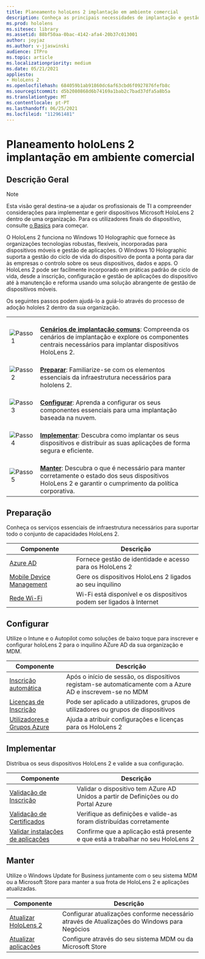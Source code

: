 ```yaml
---
title: Planeamento holoLens 2 implantação em ambiente comercial
description: Conheça as principais necessidades de implantação e gestão de HoloLens em ambientes empresariais, incluindo infraestruturas, diretório ativo azul e gestão de dispositivos móveis.
ms.prod: hololens
ms.sitesec: library
ms.assetid: 88bf50aa-0bac-4142-afa4-20b37c013001
author: joyjaz
ms.author: v-jjaswinski
audience: ITPro
ms.topic: article
ms.localizationpriority: medium
ms.date: 05/21/2021
appliesto:
- HoloLens 2
ms.openlocfilehash: 684059b1ab91860dc6af63cbd6f0927876fefb8c
ms.sourcegitcommit: d5b2080868d6b74169a1bab2c7bad37dfa5a8b5a
ms.translationtype: MT
ms.contentlocale: pt-PT
ms.lasthandoff: 06/25/2021
ms.locfileid: "112961481"
---
```

# <a name="planning-hololens-2-deployment-in-a-commercial-environment"></a>Planeamento holoLens 2 implantação em ambiente comercial

## <a name="overview"></a>Descrição Geral
> [!NOTE]
> Esta visão geral destina-se a ajudar os profissionais de TI a compreender considerações para implementar e gerir dispositivos Microsoft HoloLens 2 dentro de uma organização. Para os utilizadores finais do dispositivo, consulte [o Basics](hololens2-setup.md) para começar.

O HoloLens 2 funciona no Windows 10 Holographic que fornece às organizações tecnologias robustas, flexíveis, incorporadas para dispositivos móveis e gestão de aplicações. O Windows 10 Holographic suporta a gestão do ciclo de vida do dispositivo de ponta a ponta para dar às empresas o controlo sobre os seus dispositivos, dados e apps. O HoloLens 2 pode ser facilmente incorporado em práticas padrão de ciclo de vida, desde a inscrição, configuração e gestão de aplicações do dispositivo até à manutenção e reforma usando uma solução abrangente de gestão de dispositivos móveis.

Os seguintes passos podem ajudá-lo a guiá-lo através do processo de adoção hololes 2 dentro da sua organização.

| | |
|--|--|
| ![Passo 1](images/1green.png)| <br/> **[Cenários de implantação comuns](hololens-requirements.md)**: Compreenda os cenários de implantação e explore os componentes centrais necessários para implantar dispositivos HoloLens 2. |
| ![Passo 2](images/2green.png)| <br/> **[Preparar](#prepare)**: Familiarize-se com os elementos essenciais da infraestrutura necessários para hololens 2. |
| ![Passo 3](images/3green.png) | <br/> **[Configurar](#configure)**: Aprenda a configurar os seus componentes essenciais para uma implantação baseada na nuvem. |
| ![Passo 4](images/4green.png) | <br/> **[Implementar](#deploy)**: Descubra como implantar os seus dispositivos e distribuir as suas aplicações de forma segura e eficiente. |
| ![Passo 5](images/5green.png) | <br/> **[Manter](#maintain)**: Descubra o que é necessário para manter corretamente o estado dos seus dispositivos HoloLens 2 e garantir o cumprimento da política corporativa. |

## <a name="prepare"></a>Preparação

Conheça os serviços essenciais de infraestrutura necessários para suportar todo o conjunto de capacidades HoloLens 2. 

| Componente | Descrição |
|-----------|------------|
| [Azure AD](hololens-identity.md) | Fornece gestão de identidade e acesso para os HoloLens 2  |
| [Mobile Device Management](hololens-mdm-configure.md)| Gere os dispositivos HoloLens 2 ligados ao seu inquilino  |
| [Rede Wi-Fi](hololens-commercial-infrastructure.md)| Wi-Fi está disponível e os dispositivos podem ser ligados à Internet  |

## <a name="configure"></a>Configurar

Utilize o Intune e o Autopilot como soluções de baixo toque para inscrever e configurar holoLens 2 para o inquilino AZure AD da sua organização e MDM.

| Componente | Descrição |
|-----------|------------|
| [Inscrição automática](hololens-enroll-mdm.md#auto-enrollment-in-mdm) | Após o início de sessão, os dispositivos registam-se automaticamente com a Azure AD e inscrevem-se no MDM  |
| [Licenças de Inscrição](hololens2-cloud-connected-configure.md#application-licenses)| Pode ser aplicado a utilizadores, grupos de utilizadores ou grupos de dispositivos  |
| [Utilizadores e Grupos Azure](hololens2-cloud-connected-configure.md#azure-users-and-groups) | Ajuda a atribuir configurações e licenças para os HoloLens 2  |

## <a name="deploy"></a>Implementar

Distribua os seus dispositivos HoloLens 2 e valide a sua configuração. 

| Componente | Descrição |
|-----------|------------|
| [Validação de Inscrição](hololens2-corp-connected-deploy.md#enrollment-validation) | Validar o dispositivo tem AZure AD Unidos a partir de Definições ou do Portal Azure |
| [Validação de Certificados](hololens2-corp-connected-deploy.md#wi-fi-certificate-validation) | Verifique as definições e valide-as foram distribuídas corretamente |
| [Validar instalações de aplicações](hololens2-corp-connected-deploy.md#validate-lob-app-install) | Confirme que a aplicação está presente e que está a trabalhar no seu HoloLens 2 |

## <a name="maintain"></a>Manter

Utilize o Windows Update for Business juntamente com o seu sistema MDM ou a Microsoft Store para manter a sua frota de HoloLens 2 e aplicações atualizadas.

| Componente | Descrição |
|-----------|------------|
| [Atualizar HoloLens 2](hololens-updates.md) | Configurar atualizações conforme necessário através de Atualizações do Windows para Negócios |
| [Atualizar aplicações](app-deploy-overview.md) | Configure através do seu sistema MDM ou da Microsoft Store
